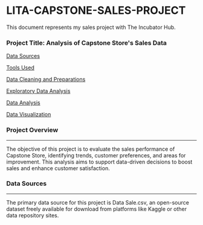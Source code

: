 # LITA-CAPSTONE-SALES-PROJECT

This document represents my sales project with The Incubator Hub.

### Project Title: Analysis of Capstone Store's Sales Data

[Data Sources](#data-sources)

[Tools Used](#tools-used)

[Data Cleaning and Preparations](#data-cleaning-and-preparations)

[Exploratory Data Analysis](#exploratory-data-analysis)

[Data Analysis](#data-analysis)

[Data Visualization](#data-visualization)

### Project Overview
---
The objective of this project is to evaluate the sales performance of Capstone Store, identifying trends, customer preferences, and areas for improvement. This analysis aims to support data-driven decisions to boost sales and enhance customer satisfaction.

### Data Sources
---
The primary data source for this project is Data Sale.csv, an open-source dataset freely available for download from platforms like Kaggle or other data repository sites.
